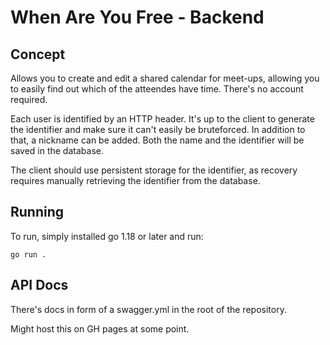 # When Are You Free - Backend

## Concept

Allows you to create and edit a shared calendar for meet-ups, allowing you to
easily find out which of the atteendes have time. There's no account required.

Each user is identified by an HTTP header. It's up to the client to generate
the identifier and make sure it can't easily be bruteforced. In addition to
that, a nickname can be added. Both the name and the identifier will be saved
in the database.

The client should use persistent storage for the identifier, as recovery
requires manually retrieving the identifier from the database.

## Running

To run, simply installed go 1.18 or later and run:

```
go run .
```

## API Docs

There's docs in form of a swagger.yml in the root of the repository.

Might host this on GH pages at some point.
